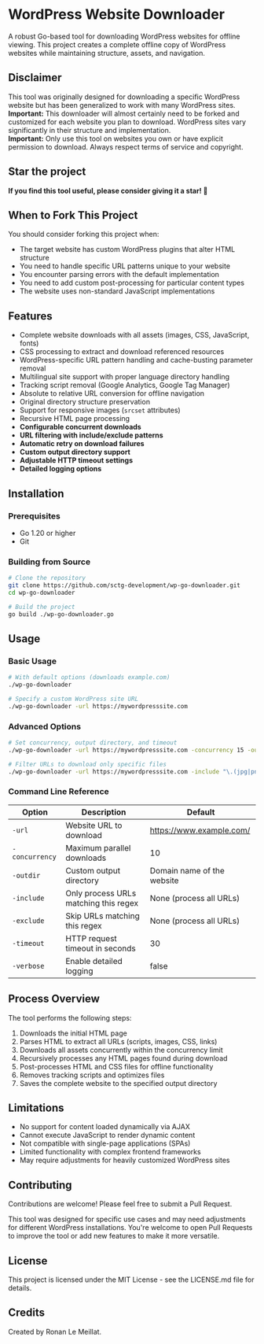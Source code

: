 # WordPress Website Downloader

A robust Go-based tool for downloading WordPress websites for offline viewing. This project creates a complete offline copy of WordPress websites while maintaining structure, assets, and navigation.

## Disclaimer

This tool was originally designed for downloading a specific WordPress website but has been generalized to work with many WordPress sites.  
**Important:** This downloader will almost certainly need to be forked and customized for each website you plan to download. WordPress sites vary significantly in their structure and implementation.  
**Important:** Only use this tool on websites you own or have explicit permission to download. Always respect terms of service and copyright.

## Star the project

**If you find this tool useful, please consider giving it a star! 🤩**

## When to Fork This Project

You should consider forking this project when:

- The target website has custom WordPress plugins that alter HTML structure
- You need to handle specific URL patterns unique to your website
- You encounter parsing errors with the default implementation
- You need to add custom post-processing for particular content types
- The website uses non-standard JavaScript implementations

## Features

- Complete website downloads with all assets (images, CSS, JavaScript, fonts)
- CSS processing to extract and download referenced resources
- WordPress-specific URL pattern handling and cache-busting parameter removal
- Multilingual site support with proper language directory handling
- Tracking script removal (Google Analytics, Google Tag Manager)
- Absolute to relative URL conversion for offline navigation
- Original directory structure preservation
- Support for responsive images (`srcset` attributes)
- Recursive HTML page processing
- **Configurable concurrent downloads**
- **URL filtering with include/exclude patterns**
- **Automatic retry on download failures**
- **Custom output directory support**
- **Adjustable HTTP timeout settings**
- **Detailed logging options**

## Installation

### Prerequisites

- Go 1.20 or higher
- Git

### Building from Source

```bash
# Clone the repository
git clone https://github.com/sctg-development/wp-go-downloader.git
cd wp-go-downloader

# Build the project
go build ./wp-go-downloader.go
```

## Usage

### Basic Usage

```bash
# With default options (downloads example.com)
./wp-go-downloader

# Specify a custom WordPress site URL
./wp-go-downloader -url https://mywordpresssite.com
```

### Advanced Options

```bash
# Set concurrency, output directory, and timeout
./wp-go-downloader -url https://mywordpresssite.com -concurrency 15 -outdir my-site-backup -timeout 60

# Filter URLs to download only specific files
./wp-go-downloader -url https://mywordpresssite.com -include "\.(jpg|png|gif)$" -exclude "/wp-admin/"
```

### Command Line Reference

| Option | Description | Default |
|--------|-------------|---------|
| `-url` | Website URL to download | https://www.example.com/ |
| `-concurrency` | Maximum parallel downloads | 10 |
| `-outdir` | Custom output directory | Domain name of the website |
| `-include` | Only process URLs matching this regex | None (process all URLs) |
| `-exclude` | Skip URLs matching this regex | None (process all URLs) |
| `-timeout` | HTTP request timeout in seconds | 30 |
| `-verbose` | Enable detailed logging | false |

## Process Overview

The tool performs the following steps:

1. Downloads the initial HTML page
2. Parses HTML to extract all URLs (scripts, images, CSS, links)
3. Downloads all assets concurrently within the concurrency limit
4. Recursively processes any HTML pages found during download
5. Post-processes HTML and CSS files for offline functionality
6. Removes tracking scripts and optimizes files
7. Saves the complete website to the specified output directory

## Limitations

- No support for content loaded dynamically via AJAX
- Cannot execute JavaScript to render dynamic content
- Not compatible with single-page applications (SPAs)
- Limited functionality with complex frontend frameworks
- May require adjustments for heavily customized WordPress sites

## Contributing

Contributions are welcome! Please feel free to submit a Pull Request.

This tool was designed for specific use cases and may need adjustments for different WordPress installations. You're welcome to open Pull Requests to improve the tool or add new features to make it more versatile.

## License

This project is licensed under the MIT License - see the LICENSE.md file for details.

## Credits

Created by Ronan Le Meillat.
